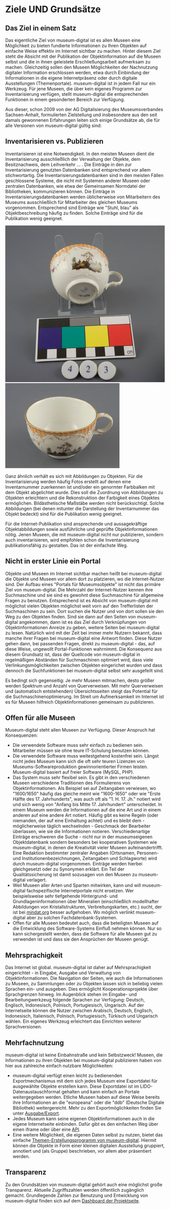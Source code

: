 Ziele UND Grundsätze
====================

Das Ziel in einem Satz
----------------------

Das eigentliche Ziel von museum-digital ist es allen Museen eine Möglichkeit zu bieten fundierte Informationen zu Ihren Objekten auf einfache Weise effektiv im Internet sichtbar zu machen. Hinter diesem Ziel steht die Absicht mit der Publikation der Objektinformation auf die Museen selbst und die in ihnen geleistete Erschließungsarbeit aufmerksam zu machen. Gleichzeitig sollen den Museen Möglichkeiten der Nachnutzung digitaler Information erschlossen werden, etwa durch Einbindung der Informationen in die eigene Internetpräsenz oder durch digitale Ausstellungen (Themenportale). museum-digital ist in jedem Fall nur ein Werkzeug. Für jene Museen, die über kein eigenes Programm zur Inventarisierung verfügen, stellt museum-digital die entsprechenden Funktionen in einem gesonderten Bereich zur Verfügung.

Aus dieser, schon 2009 von der AG Digitalisierung des Museumsverbandes Sachsen-Anhalt, formulierten Zielstellung und insbesondere aus den seit damals gewonnenen Erfahrungen leiten sich einige Grundsätze ab, die für alle Versionen von museum-digital gültig sind:

Inventarisieren vs. Publizieren
-------------------------------

Inventarisieren ist eine Notwendigkeit. In den meisten Museen dient die Inventarisierung ausschließlich der Verwaltung der Objekte, dem Besitznachweis, dem Leihverkehr ... . Die Einträge in den zur
Inventarisierung genutzten Datenbanken sind entsprechend vor allem stichwortartig. Die Inventarisierungsdatenbanken sind in den meisten Fällen geschlossene Systeme, die nicht mit Systemen anderer Museen oder zentralen Datenbanken, wie etwa der Gemeinsamen Normdatei der Bibliotheken, kommunizieren können. Die Einträge in Inventarisierungsdatenbanken werden üblicherweise von Mitarbeitern des Museums ausschließlich für Mitarbeiter des gleichen Museums vorgenommen. Entsprechend sind Einträge wie "Stuhl, blau" als Objektbeschreibung häufig zu finden. Solche Einträge sind für die Publikation wenig geeignet.

![](../assets/chapter_1-3/423.jpg)
![](../assets/chapter_1-3/423gut.jpg)

Ganz ähnlich verhält es sich mit Abbildungen zu Objekten. Für die Inventarisierung werden häufig Fotos erstellt auf denen eine Inventarnummer zuerkennen ist und/oder ein genormter Farbbalken mit dem Objekt abgelichtet wurde. Dies soll die Zuordnung von Abbildungen zu Objekten erleichtern und die Rekonstruktion
der Farbigkeit eines Objektes ermöglichen. Bildästhetische Maßstäbe werden nicht berücksichtigt. Solche Abbildungen (bei denen mitunter die Darstellung der Inventarnummer das Objekt bedeckt) sind für die
Publikation wenig geeignet.

Für die Internet-Publikation sind ansprechende und aussagekräftige Objektabbildungen sowie ausführliche und geprüfte Objektinformationen nötig. Jenen Museen, die mit museum-digital nicht nur publizieren, sondern auch inventarisieren, wird empfohlen schon die Inventarisierung publikationsfähig zu gestalten. Das ist der einfachste Weg.

Nicht in erster Linie ein Portal
--------------------------------

Objekte und Museen im Internet sichtbar machen heißt bei museum-digital die Objekte und Museen vor allem dort zu platzieren, wo die Internet-Nutzer sind. Der Aufbau eines "Portals für Museumsobjekte"
ist nicht das primäre Ziel von museum-digital. Die Mehrzahl der Internet-Nutzer kennen ihre Suchmaschine und sie sind es gewohnt diese Suchmaschine für allgemeine Fragen zu benutzen. Entsprechend ist es Absicht von museum-digital mit möglichst vielen Objekten möglichst weit vorn auf den Trefferlisten der Suchmaschinen zu sein. Dort suchen die Nutzer und von dort sollen sie den Weg zu den Objekten finden. Sind sie dann auf den Seiten von museum-digital angekommen, dann ist es das Ziel durch Verknüpfungen von Objektinformationen Anreize zu geben, weitere Seiten bei museum-digital zu lesen. Natürlich wird mit der Zeit bei immer mehr Nutzern bekannt, dass manche ihrer Fragen bei museum-digital eine Antwort finden. Diese Nutzer gehen dann, bei passenden Fragen, direkt zu museum-digital - das, auf diese Weise, ungewollt Portal-Funktionen wahrnimmt. Die Konsequenz aus diesem Grundsatz ist, dass der Quellcode von museum-digital in regelmäßigen Abständen für Suchmaschinen optimiert wird, dass viele Verlinkungsmöglichkeiten zwischen Objekten eingerichet wurden und dass dennoch die Suchfunktionen bei museum-digital selbst sehr ausgefeilt sind.

Es bedingt sich gegenseitig: Je mehr Museen mitmachen, desto größer werden Spektrum und Anzahl von Querverweisen. Mit mehr Querverweisen und (automatisch entstehenden) Übersichtsseiten steigt das Potential für die Suchmaschinenoptimierung. Im Streit um Aufmerksamkeit im Internet ist es für Museen hilfreich Objektinformationen gemeinsam zu publizieren.

Offen für alle Museen
---------------------

Museum-digital steht allen Museen zur Verfügung. Dieser Anspruch hat
Konsequenzen:

- Die verwendete Software muss sehr einfach zu bedienen sein. Mitarbeiter müssen sie ohne teure IT-Schulung benutzen können.
- Die verwendete Software muss weitestgehend kostenfrei sein. Längst nicht jedes Museum kann sich die oft sehr teuren Lizenzen von Museums-Softwareproduktion gewinnorientierter Firmen leisten. Museum-digital basiert auf freier Software (MySQL, PHP).
- Das System muss sehr flexibel sein. Es gibt in den verschiedenen Museen verschiedene Traditionen des Formulierens von Objektinformationen. Als Beispiel sei auf Zeitangaben verwiesen, wo "1600/1650" häufig das gleiche meint wie "1600-1650" oder wie "Erste Hälfte des 17. Jahrhunderts", was auch oft als "1. H. 17. Jh." notiert wird und sich wenig von "Anfang bis Mitte 17. Jahrhundert" unterscheidet. In einem Museum werden die Informationen auf die eine Art und in einem anderen auf eine andere Art notiert. Häufig gibt es keine Regeln (oder niemanden, der auf eine Einhaltung achtet) und es bleibt dem - möglicherweise täglich wechselnden - Geschmack der Bearbeiter überlassen, wie sie die Informationen notieren. Verschiedenartige Einträge erschweren die Suche - nicht nur in der museumseigenen Objektdatenbank sondern besonders bei kooperativen Systemen wie museum-digital, in denen die Kreativität vieler Museen aufeinandertrifft. Eine Redaktion bestimmter zentraler Angaben (Ortsnamen, Personen- und Institutionenbezeichnungen, Zeitangaben und Schlagworte) wird durch museum-digital vorgenommen. Einträge werden hierbei gleichgesetzt oder zu Synonymen erklärt. Ein Teil der Qualitätssicherung ist damit     sozusagen von den Museen zu museum-digital verlagert.
- Weil Museen aller Arten und Sparten mitwirken, kann und will museum-digital fachspezifische Internetportale nicht ersetzen. Wer beispielsweise sehr tiefgehende Hintergrund- und Grundlageninformationen über Mineralien (einschließlich modellhafter Abbildungen von Kristallstrukturen, Verbreitungskarten, etc.) sucht, der ist bei [mindat.org](https://www.mindat.org/) besser aufgehoben. Wo möglich verlinkt museum-digital aber zu solchen Fachdatenbank-Systemen.
- Offen für alle Museen bedeutet auch, dass die beteiligten Museen auf die Entwicklung des Software-Systems Einfluß nehmen können. Nur so kann sichergestellt werden, dass die Software für alle Museen gut zu verwenden ist und dass sie den Ansprüchen der Museen genügt.

Mehrsprachigkeit
----------------

Das Internet ist global. museum-digital ist daher auf Mehrsprachigkeit eingerichtet - in Eingabe, Ausgabe und Verwaltung von Objektinformationen. Die Navigation der Seiten, wie auch die Informationen zu Museen, zu Sammlungen oder zu Objekten lassen sich in beliebig vielen Sprachen ein- und ausgeben. Dies ermöglicht Kooperationsprojekte über Sprachgrenzen hinweg. Im Augenblick stehen im Eingabe- und Bearbeitungwerkzeug folgende Sprachen zur Verfügung: Deutsch, Englisch, Indonesisch, Polnisch, Portugiesisch, Ungarisch. Auf der Internetseite können die Nutzer zwischen Arabisch, Deutsch, Englisch, Indonesisch, Italienisch, Polnisch, Portugiesisch, Türkisch und Ungarisch wählen. Ein eigenes Werkzeug erleichtert das Einrichten weiterer Sprachversionen.

Mehrfachnutzung
---------------

museum-digital ist keine Einbahnstraße und kein Selbstzweck! Museen, die Informationen zu ihren Objekten bei museum-digital publizieren haben von hier aus zahlreiche einfach nutzbare Möglichkeiten:

- museum-digital verfügt einen leicht zu bedienenden Exportmechanismus mit dem sich jedes Museum eine Exportdatei für ausgewählte Objekte erstellen kann. Diese Exportdatei ist im LIDO-Datenaustauschformat   gehalten und kann einfach an Portale weitergegeben werden. Etliche Museen haben auf diese Weise bereits ihre Informationen an die "europeana" oder die "ddb" (Deutsche Digitale Bibliothek) weitergereicht. Mehr zu den Exportmöglichkeiten finden Sie unter [Ausgabe/Export](../musdb/Objektsuche/Export.md).
-   Jedes Museum kann seine eigenen Objektinformationen auch in die eigene Internetseite einbinden. Dafür gibt es den einfachen Weg über einen iframe oder über eine [API](../Ausgabe/API/README.md).
-   Eine weitere Möglichkeit, die eigenen Daten selbst zu nutzen, bietet das einfache [Themen-Erstellungsprogramm von museum-digital](../Themator/README.md). Hiermit können die Objekte in Form einer kleinen digitalen Ausstellung gruppiert, annotiert und (als Gruppe) beschrieben, vor allem aber präsentiert werden.

Transparenz
-----------

Zu den Grundsätzen von museum-digital gehört auch eine möglichst große Transparenz. Aktuelle Zugriffszahlen werden öffentlich zugänglich gemacht. Grundlegende Zahlen zur Benutzung und Entwicklung von museum-digital finden sich auf dem [Dashboard der Projektseite](https://de.about.museum-digital.org/dashboard).

